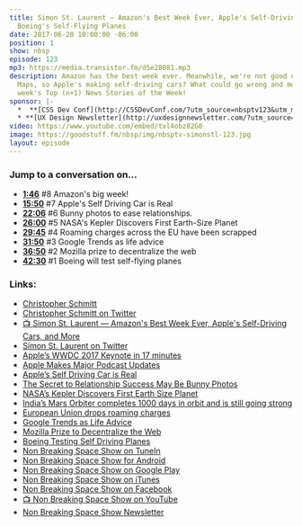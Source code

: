 ```yaml
---
title: Simon St. Laurent — Amazon's Best Week Ever, Apple's Self-Driving Cars, and
  Boeing's Self-Flying Planes
date: 2017-06-28 10:00:00 -06:00
position: 1
show: nbsp
episode: 123
mp3: https://media.transistor.fm/d5e28081.mp3
description: Amazon has the best week ever. Meanwhile, we're not good enough for Apple
  Maps, so Apple's making self-driving cars? What could go wrong and more in this
  week's Top (n+1) News Stories of the Week!
sponsor: |-
  *  **[CSS Dev Conf](http://CSSDevConf.com/?utm_source=nbsptv123&utm_medium=podcast&utm_campaign=cssdevconf2017)** — Conference dedicated to CSS and its super friend technologies like JavaScript, Sass, npm, and more. A limited supply of Early Bird Tickets now on sale. [Register now!](http://CSSDevConf.com/?utm_source=nbsptv123&utm_medium=podcast&utm_campaign=cssdevconf2017)
  * **[UX Design Newsletter](http://uxdesignnewsletter.com/?utm_source=nbsptv123&utm_medium=podcast&utm_campaign=uxdesignnewsletter)** — A weekly free newsletter containing a collection of tutorials, articles, and videos about front-end design and development, plus tips on how to bring better engagement to the multi-device world curated by Christopher Schmitt. [Sign up now!](http://uxdesignnewsletter.com/?utm_source=nbsptv123&utm_medium=podcast&utm_campaign=uxdesignnewsletter)
video: https://www.youtube.com/embed/tvl4obz82G0
image: https://goodstuff.fm/nbsp/img/nbsptv-simonstl-123.jpg
layout: episode
---
```


### Jump to a conversation on...

* **[1:46](https://goodstuff.fm/nbsp/123/#t=1:46)** #8 Amazon's big week!
* **[15:50](https://goodstuff.fm/nbsp/123/#t=15:50)** #7 Apple's Self Driving Car is Real
* **[22:06](https://goodstuff.fm/nbsp/123/123/#t=22:06)** #6 Bunny photos to ease relationships.
* **[26:00](https://goodstuff.fm/nbsp/123/#t=26:00)** #5 NASA's Kepler Discovers First Earth-Size Planet
* **[29:45](https://goodstuff.fm/nbsp/123/#t=29:45)** #4 Roaming charges across the EU have been scrapped
* **[31:50](https://goodstuff.fm/nbsp/123/#t=31:50)** #3 Google Trends as life advice
* **[36:50](https://goodstuff.fm/nbsp/123/#t=36:50)** #2 Mozilla prize to decentralize the web
* **[42:30](https://goodstuff.fm/nbsp/123/#t=42:30)** #1 Boeing will test self-flying planes

### Links:

* [Christopher Schmitt](http://Christopher.org)
* [Christopher Schmitt on Twitter](https://twitter.com/teleject)
* [📺 Simon St. Laurent — Amazon's Best Week Ever, Apple's Self-Driving Cars, and More](https://youtu.be/tvl4obz82G0)
* [Simon St. Laurent on Twitter](https://twitter.com/simonstl)
* [Apple’s WWDC 2017 Keynote in 17 minutes](https://www.youtube.com/watch?v=S8PBiZlR56Q)
* [Apple Makes Major Podcast Updates](https://sixcolors.com/post/2017/06/apple-makes-major-podcast-updates/)
* [Apple’s Self Driving Car is Real](http://www.vanityfair.com/news/2017/04/apple-self-driving-car)
* [The Secret to Relationship Success May Be Bunny Photos](https://www.wsj.com/articles/the-secret-to-relationship-success-may-be-bunny-photos-1497883925)
* [NASA’s Kepler Discovers First Earth Size Planet](https://www.nasa.gov/ames/kepler/nasas-kepler-discovers-first-earth-size-planet-in-the-habitable-zone-of-another-star/)
* [India’s Mars Orbiter completes 1000 days in orbit and is still going strong](http://www.hindustantimes.com/health/india-s-mars-orbiter-completes-1000-days-in-orbit-and-is-still-going-strong/story-fcswttvZZDtSq7BDzei3qI.html)
* [European Union drops roaming charges](https://www.wired.co.uk/article/european-union-mobile-roaming-charges)
* [Google Trends as Life Advice](http://cultureby.com/2017/06/google-trends-as-life-advice.html)
* [Mozilla Prize to Decentralize the Web](https://blog.mozilla.org/blog/2017/06/21/2-million-prize-decentralize-web-apply-today/)
* [Boeing Testing Self Driving Planes](http://www.chicagotribune.com/g00/business/ct-boeing-self-flying-planes-20170621-story.html?i10c.referrer=https%3A%2F%2Fwww.google.com%2F)
* [Non Breaking Space Show on TuneIn](http://tunein.com/radio/Non-Breaking-Space-Show-p885155/)
* [Non Breaking Space Show for Android](http://subscribeonandroid.com/feeds.goodstuff.fm/nbsp)
* [Non Breaking Space Show on Google Play](https://playmusic.app.goo.gl/?ibi=com.google.PlayMusic&isi=691797987&ius=googleplaymusic&link=https://play.google.com/music/m/Iw5ik6iwalo5vmda5rqyrotdney?t%3DNon_Breaking_Space_Show%26pcampaignid%3DMKT-na-all-co-pr-mu-pod-16)
* [Non Breaking Space Show on iTunes](https://itunes.apple.com/ca/podcast/non-breaking-space-show/id507162981?mt=2&ign-mpt=uo%3D4)
* [Non Breaking Space Show on Facebook](https://www.facebook.com/nbsptv)
* [📺 Non Breaking Space Show on YouTube](https://www.youtube.com/channel/UC--mqA75V3CM8hxId0l7e_g?sub_confirmation=1)
* [Non Breaking Space Show Newsletter](http://newsletter.nonbreakingspace.tv/)
